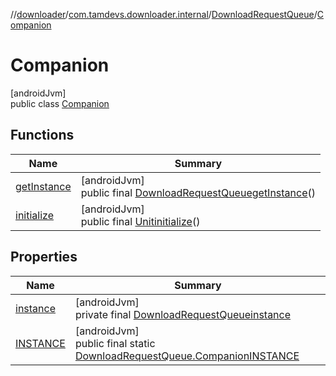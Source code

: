 //[downloader](../../../../index.md)/[com.tamdevs.downloader.internal](../../index.md)/[DownloadRequestQueue](../index.md)/[Companion](index.md)

# Companion

[androidJvm]\
public class [Companion](index.md)

## Functions

| Name | Summary |
|---|---|
| [getInstance](get-instance.md) | [androidJvm]<br>public final [DownloadRequestQueue](../index.md)[getInstance](get-instance.md)() |
| [initialize](initialize.md) | [androidJvm]<br>public final [Unit](https://kotlinlang.org/api/latest/jvm/stdlib/kotlin/-unit/index.html)[initialize](initialize.md)() |

## Properties

| Name | Summary |
|---|---|
| [instance](index.md#1678298935%2FProperties%2F1725225430) | [androidJvm]<br>private final [DownloadRequestQueue](../index.md)[instance](index.md#1678298935%2FProperties%2F1725225430) |
| [INSTANCE](index.md#1190190903%2FProperties%2F1725225430) | [androidJvm]<br>public final static [DownloadRequestQueue.Companion](index.md)[INSTANCE](index.md#1190190903%2FProperties%2F1725225430) |
